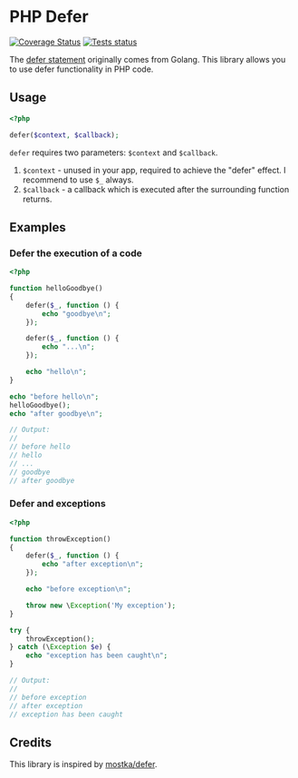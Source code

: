 # PHP Defer

[![Coverage Status](https://coveralls.io/repos/github/php-defer/php-defer/badge.svg?branch=3.0)](https://coveralls.io/github/php-defer/php-defer?branch=3.0)
[![Tests status](https://github.com/php-defer/php-defer/actions/workflows/tests.yml/badge.svg?branch=3.0)](https://github.com/php-defer/php-defer/actions/workflows/tests.yml?query=branch%3A3.0)

The [defer statement](https://blog.golang.org/defer-panic-and-recover) originally comes from Golang. This library allows you to use defer functionality in PHP code.

## Usage

```php
<?php

defer($context, $callback);
```

`defer` requires two parameters: `$context` and `$callback`.

1. `$context` - unused in your app, required to achieve the "defer" effect. I recommend to use `$_` always.
2. `$callback` - a callback which is executed after the surrounding function returns.

## Examples

### Defer the execution of a code

```php
<?php

function helloGoodbye()
{
    defer($_, function () {
        echo "goodbye\n";
    });

    defer($_, function () {
        echo "...\n";
    });

    echo "hello\n";
}

echo "before hello\n";
helloGoodbye();
echo "after goodbye\n";

// Output:
//
// before hello
// hello
// ...
// goodbye
// after goodbye
```

### Defer and exceptions

```php
<?php

function throwException()
{
    defer($_, function () {
        echo "after exception\n";
    });

    echo "before exception\n";

    throw new \Exception('My exception');
}

try {
    throwException();
} catch (\Exception $e) {
    echo "exception has been caught\n";
}

// Output:
//
// before exception
// after exception
// exception has been caught
```

## Credits

This library is inspired by [mostka/defer](https://github.com/tito10047/php-defer).

